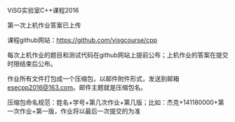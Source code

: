 ViSG实验室C++课程2016

第一次上机作业答案已上传

课程github网站：https://github.com/visgcourse/cpp

每次上机作业的题目和测试代码在github网站上提前公布；上机作业的答案在提交时限结束后公布。

作业所有文件打包成一个压缩包，以邮件附件形式，发送到邮箱 esecpp2016@163.com。邮件主题就是压缩包名。

压缩包命名规范：姓名+学号+第几次作业+第几版；比如：杰克+141180000+第一次作业+第一版，作业将以最后一次提交的为准
